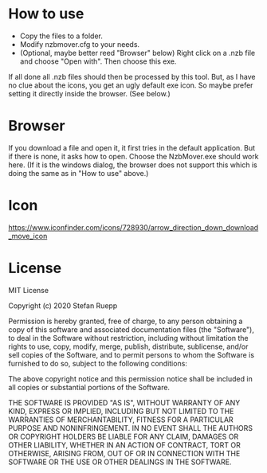 ﻿# How to use
 - Copy the files to a folder.
 - Modify nzbmover.cfg to your needs.
 - (Optional, maybe better reed "Browser" below) Right click on a .nzb file and choose "Open with". Then choose this exe.

 If all done all .nzb files should then be processed by this tool.
 But, as I have no clue about the icons, you get an ugly default exe icon. So maybe prefer setting it directly inside the browser. (See below.)

# Browser
If you download a file and open it, it first tries in the default application. But if there is none, it asks how to open. Choose the NzbMover.exe should work here.
(If it is the windows dialog, the browser does not support this which is doing the same as in "How to use" above.)

# Icon
https://www.iconfinder.com/icons/728930/arrow_direction_down_download_move_icon

# License
MIT License

Copyright (c) 2020 Stefan Ruepp

Permission is hereby granted, free of charge, to any person obtaining a copy
of this software and associated documentation files (the "Software"), to deal
in the Software without restriction, including without limitation the rights
to use, copy, modify, merge, publish, distribute, sublicense, and/or sell
copies of the Software, and to permit persons to whom the Software is
furnished to do so, subject to the following conditions:

The above copyright notice and this permission notice shall be included in all
copies or substantial portions of the Software.

THE SOFTWARE IS PROVIDED "AS IS", WITHOUT WARRANTY OF ANY KIND, EXPRESS OR
IMPLIED, INCLUDING BUT NOT LIMITED TO THE WARRANTIES OF MERCHANTABILITY,
FITNESS FOR A PARTICULAR PURPOSE AND NONINFRINGEMENT. IN NO EVENT SHALL THE
AUTHORS OR COPYRIGHT HOLDERS BE LIABLE FOR ANY CLAIM, DAMAGES OR OTHER
LIABILITY, WHETHER IN AN ACTION OF CONTRACT, TORT OR OTHERWISE, ARISING FROM,
OUT OF OR IN CONNECTION WITH THE SOFTWARE OR THE USE OR OTHER DEALINGS IN THE
SOFTWARE.